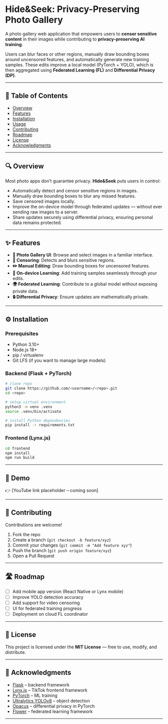 # Hide&Seek: Privacy-Preserving Photo Gallery  

A photo gallery web application that empowers users to **censor sensitive content** in their images while contributing to **privacy-preserving AI training**.  

Users can blur faces or other regions, manually draw bounding boxes around uncensored features, and automatically generate new training samples. These edits improve a local model (PyTorch + YOLO), which is then aggregated using **Federated Learning (FL)** and **Differential Privacy (DP)**.

---

## 📖 Table of Contents  
- [Overview](#overview)  
- [Features](#features)  
- [Installation](#installation)  
- [Usage](#usage)  
- [Contributing](#contributing)  
- [Roadmap](#roadmap)  
- [License](#license)  
- [Acknowledgments](#acknowledgments)  

---

## 🔍 Overview  
Most photo apps don’t guarantee privacy. **Hide&Seek** puts users in control:  

- Automatically detect and censor sensitive regions in images.  
- Manually draw bounding boxes to blur any missed features.  
- Save censored images locally.  
- Improve the on-device model through federated updates — without ever sending raw images to a server.  
- Share updates securely using differential privacy, ensuring personal data remains protected.  

---

## ✨ Features  
- **📸 Photo Gallery UI**: Browse and select images in a familiar interface.  
- **🤖 Censoring**: Detects and blurs sensitive regions.  
- **✏️ Manual Editing**: Draw bounding boxes for uncensored features.  
- **🧠 On-device Learning**: Add training samples seamlessly through your edits.  
- **🌍 Federated Learning**: Contribute to a global model without exposing private data.  
- **🔒 Differential Privacy**: Ensure updates are mathematically private.  

---

## ⚙️ Installation  

### Prerequisites
- Python 3.10+  
- Node.js 18+  
- pip / virtualenv  
- Git LFS (if you want to manage large models)  

### Backend (Flask + PyTorch)
```bash
# clone repo
git clone https://github.com/<username>/<repo>.git
cd <repo>

# setup virtual environment
python3 -m venv .venv
source .venv/bin/activate

# install Python dependencies
pip install -r requirements.txt
```

### Frontend (Lynx.js)
```bash
cd frontend
npm install
npm run build
```

---

## 🎥 Demo  
👉 [YouTube link placeholder – coming soon]  

---

## 🤝 Contributing  
Contributions are welcome!  
1. Fork the repo  
2. Create a branch (`git checkout -b feature/xyz`)  
3. Commit your changes (`git commit -m "Add feature xyz"`)  
4. Push the branch (`git push origin feature/xyz`)  
5. Open a Pull Request  

---

## 🛣️ Roadmap  
- [ ] Add mobile app version (React Native or Lynx mobile)  
- [ ] Improve YOLO detection accuracy  
- [ ] Add support for video censoring  
- [ ] UI for federated training progress  
- [ ] Deployment on cloud FL coordinator  

---

## 📜 License  
This project is licensed under the **MIT License** — free to use, modify, and distribute.  

---

## 🙏 Acknowledgments  
- [Flask](https://flask.palletsprojects.com/) – backend framework  
- [Lynx.js](https://lynx.tiktokglobal.lan/) – TikTok frontend framework  
- [PyTorch](https://pytorch.org/) – ML training  
- [Ultralytics YOLOv8](https://github.com/ultralytics/ultralytics) – object detection  
- [Opacus](https://opacus.ai/) – differential privacy in PyTorch  
- [Flower](https://flower.dev/) – federated learning framework  

---
